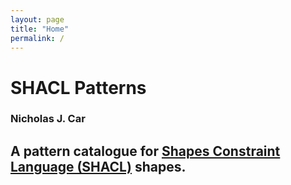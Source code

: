 ```yaml
---
layout: page
title: "Home"
permalink: /
---
```


# SHACL Patterns
### Nicholas J. Car

## A pattern catalogue for [Shapes Constraint Language (SHACL)](https://www.w3.org/TR/shacl/) shapes.